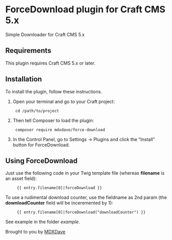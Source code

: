 # ForceDownload plugin for Craft CMS 5.x

Simple Downloader for Craft CMS 5.x

## Requirements

This plugin requires Craft CMS 5.x or later.

## Installation

To install the plugin, follow these instructions.

1. Open your terminal and go to your Craft project:

        cd /path/to/project

2. Then tell Composer to load the plugin:

        composer require mdxdave/force-download

3. In the Control Panel, go to Settings → Plugins and click the “Install” button for ForceDownload.

## Using ForceDownload

Just use the following code in your Twig template file (whereas __filename__ is an asset field):

         {{ entry.filename[0]|forceDownload }}	

 To use a rudimental download counter, use the fieldname as 2nd param (the __downloadCounter__ field will be inceremented by 1):	

         {{ entry.filename[0]|forceDownload("downloadCounter") }}	


See example in the folder _example_.


Brought to you by [MDXDave](https://mdxdave.de)
